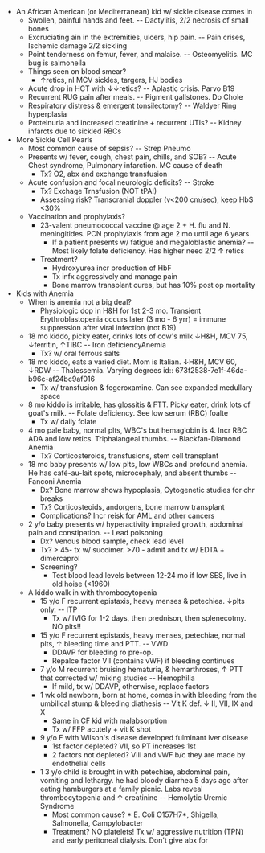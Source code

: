 - An African American (or Mediterranean) kid w/ sickle disease comes in
	- Swollen, painful hands and feet. -- Dactylitis, 2/2 necrosis of small bones
	- Excruciating ain in the extremities, ulcers, hip pain. -- Pain crises, Ischemic damage 2/2 sickling
	- Point tenderness on femur, fever, and malaise. -- Osteomyelitis. MC bug is salmonella
	- Things seen on blood smear?
		- ↑retics, nl MCV sickles, targers, HJ bodies
	- Acute drop in HCT with ↓↓retics? -- Aplastic crisis. Parvo B19
	- Recurrent RUG pain after meals. -- Pigment gallstones. Do Chole
	- Respiratory distress & emergent tonsilectomy? -- Waldyer Ring hyperplasia
	- Proteinuria and increased creatinine + recurrent UTIs? -- Kidney infarcts due to sickled RBCs
- More Sickle Cell Pearls
	- Most common cause of sepsis? -- Strep Pneumo
	- Presents w/ fever, cough, chest pain, chills, and SOB? -- Acute Chest syndrome, Pulmonary infarction. MC cause of death
		- Tx? O2, abx and exchange transfusion
	- Acute confusion and focal neurologic deficits? -- Stroke
		- Tx? Exchage Trnsfusion (NOT tPA!)
		- Assessing risk? Transcranial doppler (v<200 cm/sec), keep HbS <30%
	- Vaccination and prophylaxis?
		- 23-valent pneumococcal vaccine @ age 2 + H. flu and N. meningitides. PCN prophylaxis from age 2 mo until age 6 years
			- If a patient presents w/ fatigue and megaloblastic anemia? -- Most likely folate deficiency. Has higher need 2/2 ↑ retics
		- Treatment?
			- Hydroxyurea incr production of HbF
			- Tx infx aggressively and manage pain
			- Bone marrow transplant cures, but has 10% post op mortality
- Kids with Anemia
	- When is anemia not a big deal?
		- Physiologic dop in H&H for 1st 2-3 mo. Transient Erythroblastopenia occurs later (3 mo - 6 yrr) = immune suppression after viral infection (not B19)
	- 18 mo kiddo, picky eater, drinks lots of cow's milk ↓H&H, MCV 75, ↓ferritin, ↑TIBC -- Iron deficiencyAnemia
		- Tx? w/ oral ferrous salts
	- 18 mo kiddo, eats a varied diet. Mom is Italian. ↓H&H, MCV 60, ↓RDW -- Thalessemia. Varying degrees
	  id:: 673f2538-7e1f-46da-b96c-af24bc9af016
		- Tx w/ transfusion & fegeroxamine. Can see expanded medullary space
	- 8 mo kiddo is irritable, has glossitis & FTT. Picky eater, drink lots of goat's milk. -- Folate deficiency. See low serum (RBC) foalte
		- Tx w/ daily folate
	- 4 mo pale baby, normal plts, WBC's but hemaglobin is 4. Incr RBC ADA and low retics. Triphalangeal thumbs. --  Blackfan-Diamond Anemia
		- Tx? Corticosteroids, transfusions, stem cell transplant
	- 18 mo baby presents w/ low plts, low WBCs and profound anemia. He has café-au-lait spots, microcephaly, and absent thumbs -- Fanconi Anemia
		- Dx? Bone marrow shows hypoplasia, Cytogenetic studies for chr breaks
		- Tx? Corticosteoids, andorgens, bone marrow transplant
		- Complications? Incr reisk for AML and other cancers
	- 2 y/o baby presents w/ hyperactivity impraied growth, abdominal pain and constipation. -- Lead poisoning
		- Dx? Venous blood sample, check lead level
		- Tx? > 45- tx w/ succimer. >70 - admit and tx w/ EDTA + dimercaprol
		- Screening?
			- Test blood lead levels between 12-24 mo if low SES, live in old hoise (<1960)
	- A kiddo walk in with thrombocytopenia
		- 15 y/o F recurrent epistaxis, heavy menses & petechiea. ↓plts only. -- ITP
			- Tx w/ IVIG for 1-2 days, then prednison, then splenecotmy. NO plts!!
		- 15 y/o F recurrent epistaxis, heavy menses, petechiae, normal plts, ↑ bleeding time and PTT. -- VWD
			- DDAVP for bleeding ro pre-op.
			- Repalce factor VII (contains vWF) if bleeding continues
		- 7 y/o M recurrent bruising hematuria, & hemarthroses, ↑ PTT that corrected w/ mixing studies -- Hemophilia
			- If mild, tx w/ DDAVP, otherwise, replace factors
		- 1 wk old newborn, born at home, comes in with bleeding from the umbilical stump & bleeding diathesis -- Vit K def. ↓ II, VII, IX and X
			- Same in CF kid with malabsorption
			- Tx w/ FFP acutely + vit K shot
		- 9 y/o F with Wilson's disease developed fulminant lver disease
			- 1st factor depleted? VII, so PT increases 1st
			- 2 factors not depleted? VIII and vWF b/c they are made by endothelial cells
		- 1 3 y/o child is brought in with petechiae, abdominal pain, vomiting and lethargy. he had bloody diarrhea 5 days ago after eating hamburgers at a family picnic. Labs reveal thrombocytopenia and ↑ creatinine -- Hemolytic Uremic Syndrome
			- Most common cause? * E. Coli O157H7*, Shigella, Salmonella, Campylobacter
			- Treatment? NO platelets! Tx w/ aggressive nutrition (TPN) and early peritoneal dialysis. Don't give abx for